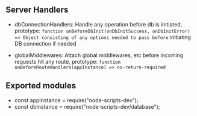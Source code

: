 ## Server Handlers
* dbConnectionHandlers:
       Handle any operation before db is initiated, prototype:
        `function onBeforeDbInit(onDbInitSuccess, onDbInitError) => Object consisting of any options needed to pass before`
        initiating DB connection if needed

* globalMiddlewares:
        Attach global middlewares, etc before incoming requests hit any route, prototype:
        `function onBeforeRouteHandlers(appInstance) => no-return-required`

## Exported modules
* const appInstance = require("node-scripts-dev");
* const dbInstance = require("node-scripts-dev/database");